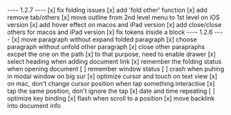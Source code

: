 ---- 1.2.7 ----
[x] fix folding issues
[x] add 'fold other' function
[x] add remove tab/others
[x] move outline from 2nd level menu to 1st level on iOS version
[x] add hover effect on macos and iPad version
[x] add close/close others for macos and iPad version
[x] fix tokens inside a block
---- 1.2.6 ----
[x] move paragraph without expand folded paragraph
[x] choose paragraph without unfold other paragraph
[x] close other parapraphs excpet the one on the path
[x] to that purpose, need to enable drawer
[x] select heading when adding document link
[x] remember the folding status when opening document
[ ] remember window status
[ ] crash when puhing in modal window on big sur
[x] optimize cursor and touch on text view
  [x] on mac, don't change cursor position when tap something interactive
  [x] tap the same position, don't ignore the tap 
[x] date and time repeating
[ ] optimize key binding
[x] flash when scroll to a position
[x] move backlink into document info
